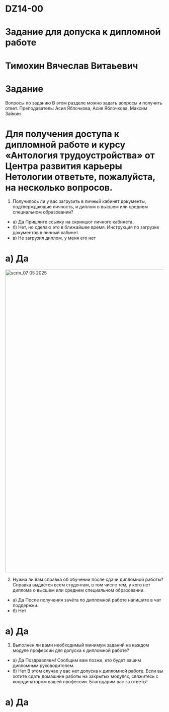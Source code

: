 # DZ14-00
# Задание для допуска к дипломной работе
# Тимохин Вячеслав Витаьевич


# Задание
Вопросы по заданию
В этом разделе можно задать вопросы и получить ответ.
Преподаватель: Асия Яблочкова, Асия Яблочкова, Максим Зайкин
# Для получения доступа к дипломной работе и курсу «Антология трудоустройства» от Центра развития карьеры Нетологии ответьте, пожалуйста, на несколько вопросов.
1. Получилось ли у вас загрузить в личный кабинет документы, подтверждающие личность, и диплом о высшем или среднем специальном образовании?
- а) Да
Пришлите ссылку на скриншот личного кабинета.
- б) Нет, но сделаю это в ближайшее время. Инструкция по загрузке документов в личный кабинет.
- в) Не загрузил диплом, у меня его нет

#  а) Да

<img width="960" alt="scrin_07 05 2025" src="https://github.com/user-attachments/assets/c3e44712-506f-4819-a73c-2360417d6069" />


2. Нужна ли вам справка об обучении после сдачи дипломной работы? Справка выдаётся всем студентам, в том числе тем, у кого нет диплома о высшем или среднем специальном образовании.
- а) Да
После получения зачёта по дипломной работе напишите в чат поддержки.
- б) Нет

#  а) Да

3. Выполнен ли вами необходимый минимум заданий на каждом модуле профессии для допуска к дипломной работе?
- а) Да
Поздравляем! Сообщим вам позже, кто будет вашим дипломным руководителем.
- б) Нет
В этом случае у вас нет допуска к дипломной работе. Если вы хотите сдать домашние работы на закрытых модулях, свяжитесь с координатором вашей профессии.
Благодарим вас за ответы!

#  а) Да

